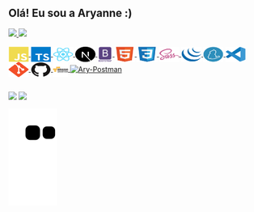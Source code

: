 ## Olá! Eu sou a Aryanne :) 
 <div>
  <a href="https://github.com/aryanneas">   
  <img height="180em" src="https://github-readme-stats.vercel.app/api?username=aryanneas&show_icons=true&theme=dracula&include_all_commits=true&count_private=true"/>
  <img height="180em" src="https://github-readme-stats.vercel.app/api/top-langs/?username=aryanneas&layout=compact&langs_count=16&theme=dracula"/>
</div>

<div style="display: inline_block"><br>
  <img align="center" alt="Ary-Js" height="30" width="40" src="https://raw.githubusercontent.com/devicons/devicon/master/icons/javascript/javascript-plain.svg">
  <img align="center" alt="Ary-Ts" height="30" width="40" src="https://raw.githubusercontent.com/devicons/devicon/master/icons/typescript/typescript-plain.svg">
  <img align="center" alt="Ary-React" height="30" width="40" src="https://raw.githubusercontent.com/devicons/devicon/master/icons/react/react-original.svg">
  <img align="center" alt="Ary-NextJS" height="30" width="40" src="https://raw.githubusercontent.com/devicons/devicon/master/icons/nextjs/nextjs-original.svg">
  <img align="center" src="https://raw.githubusercontent.com/devicons/devicon/master/icons/bootstrap/bootstrap-plain-wordmark.svg" alt="Ary-Bootstrap" width="30" height="30" style="max-width:100%;">
  <img align="center" alt="Ary-HTML" height="30" width="40" src="https://raw.githubusercontent.com/devicons/devicon/master/icons/html5/html5-original.svg">
  <img align="center" alt="Ary-CSS" height="30" width="40" src="https://raw.githubusercontent.com/devicons/devicon/master/icons/css3/css3-original.svg">
  <img align="center" alt="Ary-sass" height="30" width="40" src="https://raw.githubusercontent.com/devicons/devicon/master/icons/sass/sass-original.svg">
  <img align="center" alt="Ary-JQuery" height="30" width="40" src="https://raw.githubusercontent.com/devicons/devicon/master/icons/jquery/jquery-original.svg">
  <img align="center" alt="Ary-yarn" height="30" width="40" src="https://raw.githubusercontent.com/devicons/devicon/master/icons/yarn/yarn-original.svg">
  <img align="center" alt="Ary-vscode" height="30" width="40" src="https://raw.githubusercontent.com/devicons/devicon/master/icons/vscode/vscode-original.svg">
  <img align="center" alt="Ary-Git" height="30" width="40" src="https://raw.githubusercontent.com/devicons/devicon/master/icons/git/git-original.svg">
  <img align="center" alt="Ary-GitHub" height="30" width="40" src="https://raw.githubusercontent.com/devicons/devicon/master/icons/github/github-original.svg">
 <img align="center" src="https://raw.githubusercontent.com/devicons/devicon/master/icons/amazonwebservices/amazonwebservices-original-wordmark.svg" alt="Ary-AWS" width="30" height="30" style="max-width:100%;">
 <img align="center" src="https://camo.githubusercontent.com/93b32389bf746009ca2370de7fe06c3b5146f4c99d99df65994f9ced0ba41685/68747470733a2f2f7777772e766563746f726c6f676f2e7a6f6e652f6c6f676f732f676574706f73746d616e2f676574706f73746d616e2d69636f6e2e737667" alt="Ary-Postman" width="30" height="30" data-canonical-src="https://www.vectorlogo.zone/logos/getpostman/getpostman-icon.svg" style="max-width:100%;">
</div>
  
  ##
 
<div> 
  <a href = "mailto:aryanneasary@gmail.com"><img src="https://img.shields.io/badge/-Gmail-%23333?style=for-the-badge&logo=gmail&logoColor=white" target="_blank"></a>
  <a href="https://www.linkedin.com/in/aryanne-silva" target="_blank"><img src="https://img.shields.io/badge/-LinkedIn-%230077B5?style=for-the-badge&logo=linkedin&logoColor=white" target="_blank"></a> 
 
  ![Snake animation](https://github.com/rafaballerini/rafaballerini/blob/output/github-contribution-grid-snake.svg)
 
</div>
